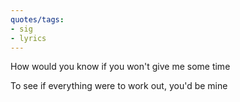 ```yaml
---
quotes/tags:
- sig
- lyrics
---
```




 How would you know if you won't give me some time

 To see if everything were to work out, you'd be mine